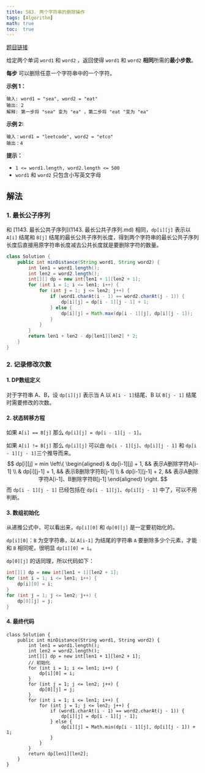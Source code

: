 ```yaml
---
title: 583. 两个字符串的删除操作
tags: [Algorithm]
math: true
toc:  true
---
```


[题目链接](https://leetcode.cn/problems/delete-operation-for-two-strings/)

给定两个单词 `word1` 和 `word2` ，返回使得 `word1` 和 `word2` **相同**所需的**最小步数**。

**每步** 可以删除任意一个字符串中的一个字符。

**示例 1：**

```
输入: word1 = "sea", word2 = "eat"
输出: 2
解释: 第一步将 "sea" 变为 "ea" ，第二步将 "eat "变为 "ea"
```

**示例  2:**

```
输入：word1 = "leetcode", word2 = "etco"
输出：4
```

**提示：**

- `1 <= word1.length, word2.length <= 500`
- `word1` 和 `word2` 只包含小写英文字母

## 解法

### 1. 最长公子序列

和 [1143. 最长公共子序列](1143. 最长公共子序列.md) 相同，`dp[i][j]` 表示以 `A[i]` 结尾和 `B[j]` 结尾的最长公共子序列长度，得到两个字符串的最长公共子序列长度后直接用原字符串长度减去公共长度就是要删除字符的数量。

```java
class Solution {
    public int minDistance(String word1, String word2) {
        int len1 = word1.length();
        int len2 = word2.length();
        int[][] dp = new int[len1 + 1][len2 + 1];
        for (int i = 1; i <= len1; i++) {
            for (int j = 1; j <= len2; j++) {
                if (word1.charAt(i - 1) == word2.charAt(j - 1)) {
                    dp[i][j] = dp[i - 1][j - 1] + 1;
                } else {
                    dp[i][j] = Math.max(dp[i - 1][j], dp[i][j - 1]);
                }
            }
        }
        return len1 + len2 - dp[len1][len2] * 2;
    }
}
```

### 2. 记录修改次数

#### 1. DP数组定义

对于字符串 A、B，设 `dp[i][j]` 表示当 A 以 `A[i - 1]`结尾、B 以 `B[j - 1]` 结尾时需要修改的次数。

#### 2. 状态转移方程

如果 `A[i] == B[j]` 那么 `dp[i][j] = dp[i - 1][j - 1]`。

如果 `A[i] != B[j]` 那么 `dp[i][j]` 可以由 `dp[i - 1][j]`、`dp[i][j - 1]` 和  `dp[i - 1][j - 1]`三个推导而来。
$$
dp[i][j] = min
\left\{
    \begin{aligned}
    & dp[i-1][j] + 1, && 表示A删除字符A[i-1] \\
    & dp[i][j-1] + 1, && 表示B删除字符B[j-1] \\
    & dp[i-1][j-1] + 2, && 表示A删除字符A[i-1]、B删除字符B[j-1]
    \end{aligned}
\right.
$$
而 `dp[i - 1][j - 1]` 已经包括在 `dp[i - 1][j]`、`dp[i][j - 1]` 中了，可以不用判断。

#### 3. 数组初始化

从递推公式中，可以看出来，`dp[i][0]` 和 `dp[0][j]` 是一定要初始化的。

`dp[i][0]`：`B` 为空字符串，以 `A[i-1]` 为结尾的字符串 `A` 要删除多少个元素，才能和 `B` 相同呢，很明显 `dp[i][0] = i`。

`dp[0][j]` 的话同理，所以代码如下：

```java
int[][] dp = new int[len1 + 1][len2 + 1];
for (int i = 1; i <= len1; i++) {
    dp[i][0] = i;
}
for (int j = 1; j <= len2; j++) {
    dp[0][j] = j;
}
```

#### 4. 最终代码

```
class Solution {
    public int minDistance(String word1, String word2) {
        int len1 = word1.length();
        int len2 = word2.length();
        int[][] dp = new int[len1 + 1][len2 + 1];
        // 初始化
        for (int i = 1; i <= len1; i++) {
            dp[i][0] = i;
        }
        for (int j = 1; j <= len2; j++) {
            dp[0][j] = j;
        }
        for (int i = 1; i <= len1; i++) {
            for (int j = 1; j <= len2; j++) {
                if (word1.charAt(i - 1) == word2.charAt(j - 1)) {
                    dp[i][j] = dp[i - 1][j - 1];
                } else {
                    dp[i][j] = Math.min(dp[i - 1][j], dp[i][j - 1]) + 1;
                }
            }
        }
        return dp[len1][len2];
    }
}
```



